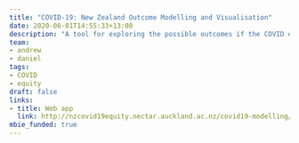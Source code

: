 ```yaml
---
title: "COVID-19: New Zealand Outcome Modelling and Visualisation"
date: 2020-06-01T14:55:33+13:00
description: "A tool for exploring the possible outcomes if the COVID elimination strategy is not successful."
team:
- andrew
- daniel
tags:
- COVID
- equity
draft: false
links:
- title: Web app
  link: http://nzcovid19equity.nectar.auckland.ac.nz/covid19-modelling/
mbie_funded: true
---
```

